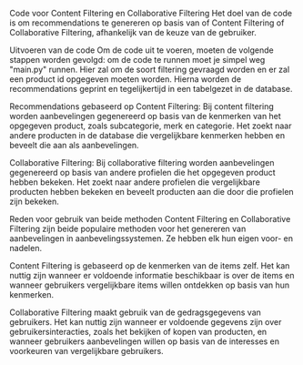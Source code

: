 Code voor Content Filtering en Collaborative Filtering
Het doel van de code is om recommendations te genereren op basis van of Content Filtering of Collaborative Filtering, afhankelijk van de keuze van de gebruiker.

Uitvoeren van de code
Om de code uit te voeren, moeten de volgende stappen worden gevolgd:
om de code te runnen moet je simpel weg "main.py" runnen. Hier zal om de soort filtering gevraagd worden en er zal een product id opgegeven moeten worden. Hierna worden de recommendations geprint en tegelijkertijd in een tabelgezet in de database.

Recommendations gebaseerd op
Content Filtering: Bij content filtering worden aanbevelingen gegenereerd op basis van de kenmerken van het opgegeven product, zoals subcategorie, merk en categorie. Het zoekt naar andere producten in de database die vergelijkbare kenmerken hebben en beveelt die aan als aanbevelingen.

Collaborative Filtering: Bij collaborative filtering worden aanbevelingen gegenereerd op basis van andere profielen die het opgegeven product hebben bekeken. Het zoekt naar andere profielen die vergelijkbare producten hebben bekeken en beveelt producten aan die door die profielen zijn bekeken.

Reden voor gebruik van beide methoden
Content Filtering en Collaborative Filtering zijn beide populaire methoden voor het genereren van aanbevelingen in aanbevelingssystemen. Ze hebben elk hun eigen voor- en nadelen.

Content Filtering is gebaseerd op de kenmerken van de items zelf. Het kan nuttig zijn wanneer er voldoende informatie beschikbaar is over de items en wanneer gebruikers vergelijkbare items willen ontdekken op basis van hun kenmerken.

Collaborative Filtering maakt gebruik van de gedragsgegevens van gebruikers. Het kan nuttig zijn wanneer er voldoende gegevens zijn over gebruikersinteracties, zoals het bekijken of kopen van producten, en wanneer gebruikers aanbevelingen willen op basis van de interesses en voorkeuren van vergelijkbare gebruikers.
